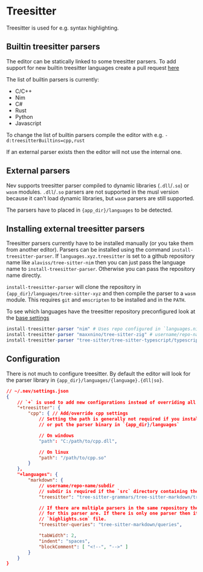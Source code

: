 # Treesitter

Treesitter is used for e.g. syntax highlighting.

## Builtin treesitter parsers

The editor can be statically linked to some treesitter parsers.
To add support for new builtin treesitter languages create a pull request [here](https://github.com/Nimaoth/nimtreesitter)

The list of builtin parsers is currently:
- C/C++
- Nim
- C#
- Rust
- Python
- Javascript

To change the list of builtin parsers compile the editor with e.g. `-d:treesitterBuiltins=cpp,rust`

If an external parser exists then the editor will not use the internal one.

## External parsers

Nev supports treesitter parser compiled to dynamic libraries (`.dll`/`.so`) or `wasm` modules.
`.dll`/`.so` parsers are not supported in the musl version because it can't load dynamic libraries, but `wasm` parsers are still supported.

The parsers have to placed in `{app_dir}/languages` to be detected.

## Installing external treesitter parsers

Treesitter parsers currently have to be installed manually (or you take them from another editor).
Parsers can be installed using the command `install-treesitter-parser`.
If `languages.xyz.treesitter` is set to a github repository name like `alaviss/tree-sitter-nim` then you can just
pass the language name to `install-treesitter-parser`. Otherwise you can pass the repository name directly.

`install-treesitter-parser` will clone the repository in `{app_dir}/languages/tree-sitter-xyz` and then compile the parser
to a `wasm` module.
This requires `git` and `emscripten` to be installed and in the `PATH`.

To see which languages have the treesitter repository preconfigured look at the [base settings](../config/settings.json)

```nim
install-treesitter-parser "nim" # Uses repo configured in `languages.nim.treesitter`
install-treesitter-parser "maxxnino/tree-sitter-zig" # username/repo-name
install-treesitter-parser "tree-sitter/tree-sitter-typescript/typescript" # Parser is in subdirectory `typescript` in the repository
```

## Configuration

There is not much to configure treesitter. By default the editor will look for the parser library in `{app_dir}/languages/{language}.{dll|so}`.

```json
// ~/.nev/settings.json
{
    // `+` is used to add new configurations instead of overriding all of them with just these
    "+treesitter": {
        "cpp": { // Add/override cpp settings
            // Setting the path is generally not required if you install the parser using `install-treesitter-parser`
            // or put the parser binary in `{app_dir}/languages`

            // On windows
            "path": "C:/path/to/cpp.dll",

            // On linux
            "path": "/path/to/cpp.so"
        }
    },
    "+languages": {
        "markdown": {
            // username/repo-name/subdir
            // subdir is required if the `src` directory containing the parser is not in the root of the repository
            "treesitter": "tree-sitter-grammars/tree-sitter-markdown/tree-sitter-markdown",

            // If there are multiple parsers in the same repository then you need to specify where the queries
            // for this parser are. If there is only one parser then it will find the queries by looking for the
            // `highlights.scm` file.
            "treesitter-queries": "tree-sitter-markdown/queries",

            "tabWidth": 2,
            "indent": "spaces",
            "blockComment": [ "<!--", "-->" ]
        }
    }
}
```
